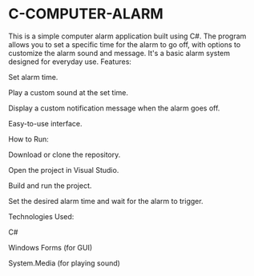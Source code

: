 # C-COMPUTER-ALARM
This is a simple computer alarm application built using C#. The program allows you to set a specific time for the alarm to go off, with options to customize the alarm sound and message. It's a basic alarm system designed for everyday use.
Features:

Set alarm time.

Play a custom sound at the set time.

Display a custom notification message when the alarm goes off.

Easy-to-use interface.

How to Run:

Download or clone the repository.

Open the project in Visual Studio.

Build and run the project.

Set the desired alarm time and wait for the alarm to trigger.

Technologies Used:

C#

Windows Forms (for GUI)

System.Media (for playing sound)
